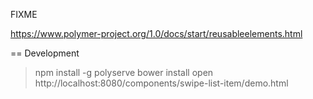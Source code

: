 FIXME

https://www.polymer-project.org/1.0/docs/start/reusableelements.html

== Development

> npm install -g polyserve
> bower install
> open http://localhost:8080/components/swipe-list-item/demo.html